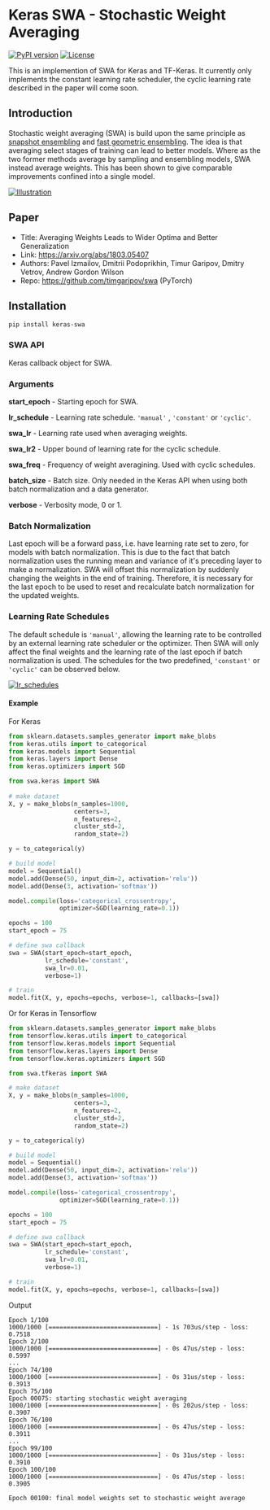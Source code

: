 # Keras SWA - Stochastic Weight Averaging

[![PyPI version](https://badge.fury.io/py/keras-swa.svg)](https://pypi.python.org/pypi/keras-swa/) 
[![License](https://img.shields.io/badge/license-MIT-blue.svg)](https://github.com/simon-larsson/keras-swa/blob/master/LICENSE)

This is an implemention of SWA for Keras and TF-Keras. It currently only implements the constant learning rate scheduler, the cyclic learning rate described in the paper will come soon.

## Introduction
Stochastic weight averaging (SWA) is build upon the same principle as [snapshot ensembling](https://arxiv.org/abs/1704.00109) and [fast geometric ensembling](https://arxiv.org/abs/1802.10026). The idea is that averaging select stages of training can lead to better models. Where as the two former methods average by sampling and ensembling models, SWA instead average weights. This has been shown to give comparable improvements confined into a single model.

[![Illustration](https://raw.githubusercontent.com/simon-larsson/keras-swa/master/swa_illustration.png)](https://raw.githubusercontent.com/simon-larsson/keras-swa/master/swa_illustration.png)

## Paper
 - Title: Averaging Weights Leads to Wider Optima and Better Generalization
 - Link: https://arxiv.org/abs/1803.05407
 - Authors: Pavel Izmailov, Dmitrii Podoprikhin, Timur Garipov, Dmitry Vetrov, Andrew Gordon Wilson
 - Repo: https://github.com/timgaripov/swa (PyTorch)

## Installation

    pip install keras-swa

### SWA API

Keras callback object for SWA.  

### Arguments
**start_epoch** - Starting epoch for SWA.

**lr_schedule** - Learning rate schedule. `'manual'` , `'constant'` or `'cyclic'`.

**swa_lr** - Learning rate used when averaging weights.

**swa_lr2** - Upper bound of learning rate for the cyclic schedule.

**swa_freq** - Frequency of weight averagining. Used with cyclic schedules.

**batch_size** - Batch size. Only needed in the Keras API when using both batch normalization and a data generator.

**verbose** - Verbosity mode, 0 or 1.

### Batch Normalization
Last epoch will be a forward pass, i.e. have learning rate set to zero, for models with batch normalization. This is due to the fact that batch normalization uses the running mean and variance of it's preceding layer to make a normalization. SWA will offset this normalization by suddenly changing the weights in the end of training. Therefore, it is necessary for the last epoch to be used to reset and recalculate batch normalization for the updated weights.

### Learning Rate Schedules
The default schedule is `'manual'`, allowing the learning rate to be controlled by an external learning rate scheduler or the optimizer. Then SWA will only affect the final weights and the learning rate of the last epoch if batch normalization is used. The schedules for the two predefined, `'constant'` or `'cyclic'` can be observed below.

[![lr_schedules](https://raw.githubusercontent.com/simon-larsson/keras-swa/master/lr_schedules.png)](https://raw.githubusercontent.com/simon-larsson/keras-swa/master/lr_schedules.png)


#### Example

For Keras
```python
from sklearn.datasets.samples_generator import make_blobs
from keras.utils import to_categorical
from keras.models import Sequential
from keras.layers import Dense
from keras.optimizers import SGD

from swa.keras import SWA
 
# make dataset
X, y = make_blobs(n_samples=1000, 
                  centers=3, 
                  n_features=2, 
                  cluster_std=2, 
                  random_state=2)

y = to_categorical(y)

# build model
model = Sequential()
model.add(Dense(50, input_dim=2, activation='relu'))
model.add(Dense(3, activation='softmax'))

model.compile(loss='categorical_crossentropy', 
              optimizer=SGD(learning_rate=0.1))

epochs = 100
start_epoch = 75

# define swa callback
swa = SWA(start_epoch=start_epoch, 
          lr_schedule='constant', 
          swa_lr=0.01, 
          verbose=1)

# train
model.fit(X, y, epochs=epochs, verbose=1, callbacks=[swa])
```

Or for Keras in Tensorflow

```python
from sklearn.datasets.samples_generator import make_blobs
from tensorflow.keras.utils import to_categorical
from tensorflow.keras.models import Sequential
from tensorflow.keras.layers import Dense
from tensorflow.keras.optimizers import SGD

from swa.tfkeras import SWA

# make dataset
X, y = make_blobs(n_samples=1000, 
                  centers=3, 
                  n_features=2, 
                  cluster_std=2, 
                  random_state=2)

y = to_categorical(y)

# build model
model = Sequential()
model.add(Dense(50, input_dim=2, activation='relu'))
model.add(Dense(3, activation='softmax'))

model.compile(loss='categorical_crossentropy', 
              optimizer=SGD(learning_rate=0.1))

epochs = 100
start_epoch = 75

# define swa callback
swa = SWA(start_epoch=start_epoch, 
          lr_schedule='constant', 
          swa_lr=0.01, 
          verbose=1)

# train
model.fit(X, y, epochs=epochs, verbose=1, callbacks=[swa])
```

Output
```
Epoch 1/100
1000/1000 [==============================] - 1s 703us/step - loss: 0.7518
Epoch 2/100
1000/1000 [==============================] - 0s 47us/step - loss: 0.5997
...
Epoch 74/100
1000/1000 [==============================] - 0s 31us/step - loss: 0.3913
Epoch 75/100
Epoch 00075: starting stochastic weight averaging
1000/1000 [==============================] - 0s 202us/step - loss: 0.3907
Epoch 76/100
1000/1000 [==============================] - 0s 47us/step - loss: 0.3911
...
Epoch 99/100
1000/1000 [==============================] - 0s 31us/step - loss: 0.3910
Epoch 100/100
1000/1000 [==============================] - 0s 47us/step - loss: 0.3905

Epoch 00100: final model weights set to stochastic weight average
```
